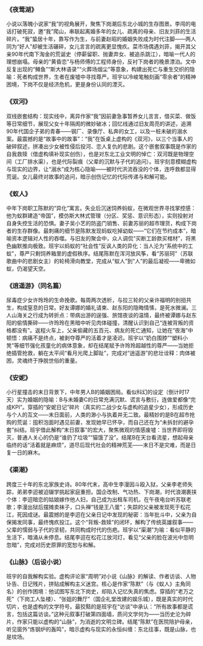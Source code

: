 
### 《夜莺湖》  
小说以落魄小说家“我”的视角展开，聚焦下岗潮后东北小城的生存图景。李闯的电话打破死寂，邀“我”爬山，串联起离婚多年的女儿、疏离的母亲、旧友刘菲的生活碎片。“我”蛰居十年，靠写作为生，与前妻赵昭的婚姻失败成为时代注脚——两人同为“好人”却被生活碾碎，女儿言言的疏离更显愧疚。菜市场偶遇刘菲，揭开其父亲90年代南下淘金的荒诞史（停薪留职、抛妻弃女、被追杀跳江），暗喻一代人的理想崩塌。母亲的“黄昏恋”与杨师傅的工程师身份，反衬下岗者的晚景漂泊。文中反复出现的“鳟鱼”“斯大林语录”“火葬场烟尘”等意象，构建出死亡与重生交织的隐喻：死者构成世界，生者在废墟中寻找尊严。班宇以冷峻笔触刻画“零余者”的精神困境，下岗不仅是经济危机，更是身份认同的湮灭。

### 《双河》  
双线嵌套结构：现实线中，离异作家“我”因前妻急事暂养女儿言言，借买菜、做饭等日常细节，展现父女十年隔阂的微妙破冰；回忆线通过旧友周亮的讲述，追溯90年代国企子弟的青春——钢厂、录像厅、私奔的女工，以及一桩未破的溺水案。最震撼的是“故事中的故事”：“我”在饭桌上虚构的《双河》，以三个当事人的破碎叙述，拼凑出少女被性侵后投河、恋人复仇的悲剧。这个嵌套叙事既是作家的自我救赎（借虚构填补现实创伤），也是对东北工业文明的悼亡：双河既是物理空间（工厂排水渠），也是代际裂痕（父辈的沉默与子代的追问）。班宇刻意模糊虚构与现实的边界，让“溺水”成为核心隐喻——被时代洪流吞没的个体，连呼救都显得荒诞。女儿最终对故事的追问，暗示创伤记忆的代际传递与和解可能。

### 《蚁人》  
中年下岗职工陈默的“异化”寓言。失业后沉迷饲养蚂蚁，在微观世界寻找掌控感：他为蚁群建造“帝国”，模仿斯大林式管理（分区、奖惩、意识形态），实则投射对自身失控生活的恐惧。妻子吴小艺的防盗门销售、前妻苏丽的超市理货，构成下岗者的生存群像。最刺痛的细节是陈默发现蚂蚁吃掉幼蚁——“它们在节约成本”，暗喻资本逻辑对人性的吞噬。与旧友的聚会中，众人调侃“买断工龄款买棺材”，将黑色幽默推向极致。班宇以蚂蚁的“社会性”反讽人类的异化：当人沦为“系统中的工蚁”，尊严只剩饲养箱里的虚假秩序。结尾陈默在浑河放风筝，看“苏丽珂”（苏联歌曲中的悲剧女主）的轮椅滑向教堂，完成从“蚁人”到“人”的最后凝视——卑微如蚁，仍渴望天空。

### 《逍遥游》（同名篇）  
尿毒症少女许玲玲的生命挽歌。每周两次透析，与拉三轮的父亲许福明的别扭共生，构成窒息的日常。好友谭娜的婚礼请柬、赵东阳的隐晦情愫，是死水微澜。三人山海关之行成为转折点：带病出游的逞强、旅馆夜谈的温情，最终被谭娜与赵东阳的偷情撕碎——许玲玲在黑暗中听见肉体碰撞，清醒认识到自己“连被背叛的资格都没有”。返程火车上，父亲偷藏的五百元、病友的死亡通知，让她在“夜海”中顿悟：病痛不是终点，被剥夺尊严的活着才是凌迟。班宇以“奶白围脖”“塑料小凳”等细节强化孩童化的病体意象，却在结尾赋予许玲玲超越性的尊严——当她拒绝插管抢救，躺在太平间“看月光爬上脚趾”，完成对“逍遥游”的悲壮诠释：肉体被困，灵魂终于挣脱世俗的重量。

### 《安妮》  
小行星撞击的末日背景下，中年男人B的婚姻困局。看似科幻的设定（倒计时17天）实为婚姻的隐喻：B与未婚妻C的日常充满沉默、谎言与敷衍，连做爱都像“完成KPI”。穿插的“安妮日记”碎片（真实的二战少女与虚构的追星少女），形成历史与个人的互文——末日面前，人类的渺小与执着并无二致。最精妙的是B在超市抢购的荒诞：囤积泡面时遇见前妻，发现她早已怀孕，而自己还在为“未拆封的避孕套”纠结。班宇借此解构“末日叙事”的宏大，聚焦微观的情感废墟：当世界即将毁灭，普通人关心的仍是“谁扔了垃圾”“猫饿了没”。结尾B在天台看流星，想起母亲临终的话“活着就是麻烦”，道尽后现代社会的精神荒芜——末日不是灾难，而是日复一日的麻木。

### 《渠潮》  
跨度三十年的东北家族史诗。80年代末，高中生李漫因斗殴入狱，父亲李老师失踪，弟弟李迢被迫辍学挑起家庭重担。国企改制、气功热、下岗潮，时代浪潮裹挟个体：李迢暗恋的姑娘嫁作他人妇，自己成为出租车司机，在午夜电台听苏联老歌；李漫出狱后摆摊卖袜子，口头禅“钱是王八蛋”；失踪的父亲被发现死于松花江，死因成谜。最震撼的是李迢在父亲日记中发现的秘密：当年批斗中，父亲为自保揭发同事，最终愧疚投江。这个“背叛-救赎”的闭环，解构了传统英雄叙事——父辈的懦弱与子代的坚韧，共同构成时代的伤疤。班宇以“渠潮”为喻：看似平静的生活下，暗涌从未停息。结尾李迢在松花江放河灯，看见“父亲的脸在波光中忽明忽暗”，完成对历史原罪的宽恕与和解。

### 《山脉》（后设小说）  
班宇的自我解构实验。虚构评论家“周明”对小说《山脉》的解读、作者访谈、人物讣告、日记残片，拼贴成解构主义迷宫。核心是作家“陈默”（与《蚁人》主角同名）的创作困境：他试图写东北下岗史，却陷入记忆失真的焦虑。穿插的“老万之死”（下岗工人坠楼）、“张姐的舞厅”（国企礼堂改建的娱乐城），既是真实的时代切片，也是虚构的文学符号。最狡黠的是班宇在“访谈”中承认：“所有故事都是谎言，包括这篇访谈。”这种元叙事打破第四面墙，质问文学何为——当历史沦为碎片，作家只能以虚构的“山脉”，为消逝的文明立碑。结尾“陈默”在医院陪护母亲，听见窗外“炼钢炉的轰鸣”，暗示虚构与现实的永恒纠缠：东北往事，既是山脉，也是坟场。